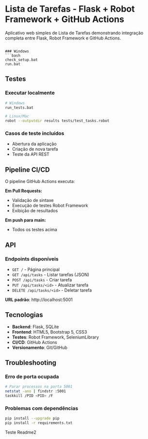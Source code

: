 # Lista de Tarefas - Flask + Robot Framework + GitHub Actions

Aplicativo web simples de Lista de Tarefas demonstrando integração completa entre Flask, Robot Framework e GitHub Actions.

```

### Windows
```bash
check_setup.bat
run.bat
```

## Testes

### Executar localmente
```bash
# Windows
run_tests.bat

# Linux/Mac
robot --outputdir results tests/test_tasks.robot
```

### Casos de teste incluídos
- Abertura da aplicação
- Criação de nova tarefa
- Teste da API REST

## Pipeline CI/CD

O pipeline GitHub Actions executa:

**Em Pull Requests:**
- Validação de sintaxe
- Execução de testes Robot Framework
- Exibição de resultados

**Em push para main:**
- Todos os testes acima

## API

### Endpoints disponíveis
- `GET /` - Página principal
- `GET /api/tasks` - Listar tarefas (JSON)
- `POST /api/tasks` - Criar tarefa
- `PUT /api/tasks/<id>` - Atualizar tarefa
- `DELETE /api/tasks/<id>` - Deletar tarefa

**URL padrão**: http://localhost:5001

## Tecnologias

- **Backend**: Flask, SQLite
- **Frontend**: HTML5, Bootstrap 5, CSS3
- **Testes**: Robot Framework, SeleniumLibrary
- **CI/CD**: GitHub Actions
- **Versionamento**: Git/GitHub

## Troubleshooting

### Erro de porta ocupada
```bash
# Parar processos na porta 5001
netstat -ano | findstr :5001
taskkill /PID <PID> /F
```

### Problemas com dependências
```bash
pip install --upgrade pip
pip install -r requirements.txt
```

Teste Readme2
